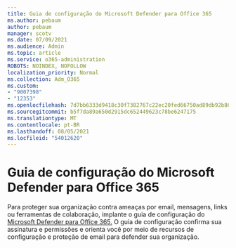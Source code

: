 ```yaml
---
title: Guia de configuração do Microsoft Defender para Office 365
ms.author: pebaum
author: pebaum
manager: scotv
ms.date: 07/09/2021
ms.audience: Admin
ms.topic: article
ms.service: o365-administration
ROBOTS: NOINDEX, NOFOLLOW
localization_priority: Normal
ms.collection: Adm_O365
ms.custom:
- "9007398"
- "12353"
ms.openlocfilehash: 7d7bb6333d9418c30f7382767c22ec20fed66750ad89db92b86a6981bf55487d
ms.sourcegitcommit: b5f7da89a650d2915dc652449623c78be6247175
ms.translationtype: MT
ms.contentlocale: pt-BR
ms.lasthandoff: 08/05/2021
ms.locfileid: "54012620"
---
```

# <a name="microsoft-defender-for-office-365-setup-guide"></a>Guia de configuração do Microsoft Defender para Office 365

Para proteger sua organização contra ameaças por email, mensagens, links ou ferramentas de colaboração, implante o guia de configuração do [Microsoft Defender para Office 365.](https://admin.microsoft.com/adminportal/home#/modernonboarding/office365advancedthreatprotectionadvisor) O guia de configuração confirma sua assinatura e permissões e orienta você por meio de recursos de configuração e proteção de email para defender sua organização.